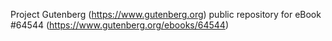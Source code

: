 Project Gutenberg (https://www.gutenberg.org) public repository for
eBook #64544 (https://www.gutenberg.org/ebooks/64544)
